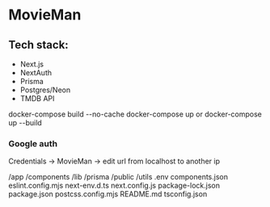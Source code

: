 # MovieMan

## Tech stack:
- Next.js
- NextAuth
- Prisma
- Postgres/Neon
- TMDB API


docker-compose build --no-cache
docker-compose up
or
docker-compose up --build


### Google auth

Credentials -> MovieMan -> edit url from localhost to another ip


/app
/components
/lib
/prisma
/public
/utils
.env
components.json
eslint.config.mjs
next-env.d.ts
next.config.js
package-lock.json
package.json
postcss.config.mjs
README.md
tsconfig.json

